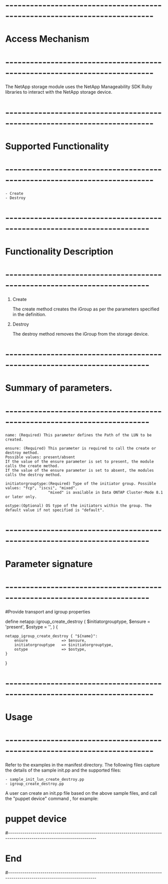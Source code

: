 # --------------------------------------------------------------------------
# Access Mechanism 
# --------------------------------------------------------------------------

The NetApp storage module uses the NetApp Manageability SDK Ruby libraries to interact with the NetApp storage device.

# --------------------------------------------------------------------------
#  Supported Functionality
# --------------------------------------------------------------------------

	- Create
	- Destroy

# -------------------------------------------------------------------------
# Functionality Description
# -------------------------------------------------------------------------


  1. Create

     The create method creates the iGroup as per the parameters specified in the definition. 

   
  2. Destroy

     The destroy method removes the iGroup from the storage device.  


# -------------------------------------------------------------------------
# Summary of parameters.
# -------------------------------------------------------------------------

    name: (Required) This parameter defines the Path of the LUN to be created.

    ensure: (Required) This parameter is required to call the create or destroy method.
    Possible values: present/absent
    If the value of the ensure parameter is set to present, the module calls the create method.
    If the value of the ensure parameter is set to absent, the modules calls the destroy method.
    
    initiatorgrouptype:(Required) Type of the initiator group. Possible values: "fcp", "iscsi", "mixed".
                       "mixed" is available in Data ONTAP Cluster-Mode 8.1 or later only.	     

    ostype:(Optional) OS type of the initiators within the group. The default value if not specified is "default".
                     

# -------------------------------------------------------------------------
# Parameter signature 
# -------------------------------------------------------------------------

#Provide transport and igroup properties

define netapp::igroup_create_destroy (
        $initiatorgrouptype,
        $ensure              = 'present',
        $ostype              =  '',
        ) {

    netapp_igroup_create_destroy { "${name}":
        ensure               => $ensure,
        initiatorgrouptype   => $initiatorgrouptype,
        ostype               => $ostype,
    }
}

# --------------------------------------------------------------------------
# Usage
# --------------------------------------------------------------------------
   Refer to the examples in the manifest directory.
   The following files capture the details of the sample init.pp and the supported files:

    - sample_init_lun_create_destroy.pp
    - igroup_create_destroy.pp
   
   A user can create an init.pp file based on the above sample files, and call the "puppet device" command , for example: 
   # puppet device

#-------------------------------------------------------------------------------------------------------------------------
# End
#-------------------------------------------------------------------------------------------------------------------------	
